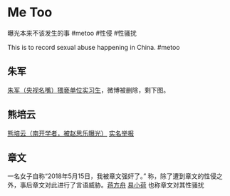 # Me Too
曝光本来不该发生的事 #metoo #性侵 #性骚扰

This is to record sexual abuse happening in China. #metoo

## 朱军
[朱军（央视名嘴）猥亵单位实习生](https://github.com/misschan/metoocn/blob/master/zj.jpg)，微博被删除，剩下图。

## 熊培云
[熊培云（南开学者，被赵思乐曝光）](https://github.com/misschan/metoocn/blob/master/xpy.png) [实名举报](https://github.com/misschan/metoocn/blob/master/xpy1.png)

## 章文
一名女子自称“2018年5月15日，我被章文强奸了。” 称，除了遭到章文的性侵之外，事后章文对此进行了言语威胁。[蒋方舟](https://github.com/misschan/metoocn/blob/master/zw.jpeg) [易小荷](https://github.com/misschan/metoocn/blob/master/zw1.jpeg) 也称章文对其性骚扰
